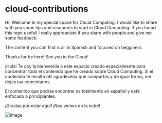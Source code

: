 # cloud-contributions

Hi! Welcome to my special space for Cloud Computing. I would like to share with you some tips and resources to start in Cloud Computing. If you found this repo usefull I really appreaciate if you share with people and give me some feedback. 

The content you can find is all in Spanish and focused on begginers. 

Thanks for be here! See you in the Cloud! 

¡Hola! Te doy la bienvenida a este espacio creado especialmente para concentrar todo el contenido que he creado sobre Cloud Computing. Si el contenido te resulta útil agradecería que compartas y de igual forma, me dejes tus comentarios. 

El contenido que podras encontrar es totalmente en español y está enfocado a principiantes. 

¡Gracias por estar aquí! ¡Nos vemos en la nube! 

![image](https://user-images.githubusercontent.com/50512353/177196260-a5416813-69a5-4783-b53c-6b4ba05acaa4.png)

